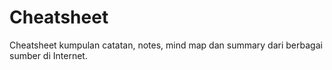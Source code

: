 # Cheatsheet
Cheatsheet kumpulan catatan, notes, mind map dan summary dari berbagai sumber di Internet. 
